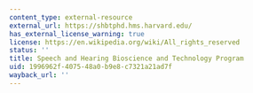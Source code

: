 ```yaml
---
content_type: external-resource
external_url: https://shbtphd.hms.harvard.edu/
has_external_license_warning: true
license: https://en.wikipedia.org/wiki/All_rights_reserved
status: ''
title: Speech and Hearing Bioscience and Technology Program
uid: 1996962f-4075-48a0-b9e8-c7321a21ad7f
wayback_url: ''
---
```

